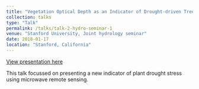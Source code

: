 ```yaml
---
title: "Vegetation Optical Depth as an Indicator of Drought-driven Tree Mortality"
collection: talks
type: "Talk"
permalink: /talks/talk-2-hydro-seminar-1
venue: "Stanford University, Joint hydrology seminar"
date: 2018-01-17
location: "Stanford, California"
---
```


<a href="https://www.dropbox.com/s/y6fuvfq31jcotyv/HydroSeminar_17Jan2018.pptx?dl=0" target="_blank">View presentation here</a>

This talk focussed on presenting a new indicator of plant drought stress using microwave remote sensing. 
